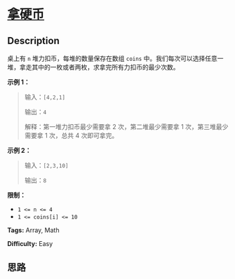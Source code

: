# [拿硬币][title]

## Description

桌上有 `n` 堆力扣币，每堆的数量保存在数组 `coins` 中。我们每次可以选择任意一堆，拿走其中的一枚或者两枚，求拿完所有力扣币的最少次数。

**示例 1：**

> 输入：`[4,2,1]`
>
> 输出：`4`
>
> 解释：第一堆力扣币最少需要拿 2 次，第二堆最少需要拿 1 次，第三堆最少需要拿 1 次，总共 4 次即可拿完。

**示例 2：**

> 输入：`[2,3,10]`
>
> 输出：`8`

**限制：**

  * `1 <= n <= 4`
  * `1 <= coins[i] <= 10`


**Tags:** Array, Math

**Difficulty:** Easy

## 思路

[title]: https://leetcode-cn.com/problems/na-ying-bi
